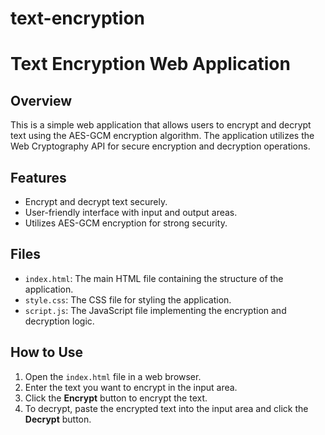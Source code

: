 # text-encryption

# Text Encryption Web Application

## Overview

This is a simple web application that allows users to encrypt and decrypt text using the AES-GCM encryption algorithm. The application utilizes the Web Cryptography API for secure encryption and decryption operations.

## Features

- Encrypt and decrypt text securely.
- User-friendly interface with input and output areas.
- Utilizes AES-GCM encryption for strong security.

## Files

- `index.html`: The main HTML file containing the structure of the application.
- `style.css`: The CSS file for styling the application.
- `script.js`: The JavaScript file implementing the encryption and decryption logic.

## How to Use

1. Open the `index.html` file in a web browser.
2. Enter the text you want to encrypt in the input area.
3. Click the **Encrypt** button to encrypt the text.
4. To decrypt, paste the encrypted text into the input area and click the **Decrypt** button.


